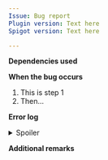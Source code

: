 ```yaml
---
Issue: Bug report
Plugin version: Text here
Spigot version: Text here

---
```

<!-- Plugin version is the version of SimpleSidebar you are using. -->
<!-- Spigot version is the version of Spigot you are using. -->

**Dependencies used**
<!-- State the plugins that SimpleSidebar depends on or uses here. -->

**When the bug occurs**
<!-- State when the bug happends here. You can list them out in steps. -->
1. This is step 1
2. Then...

**Error log**
<!-- Copy and paste the error log snippet where it marks {Text} -->
<!-- Make sure there is an empty line between the line with <summary> and ``` -->
<details>
  <summary>Spoiler</summary>
  
  ```
  Text here
  ```
</details>

**Additional remarks**
<!-- Keep empty unless you have something else to say that is important -->

<!-- Comments will only be shown during editting. Make sure any of your information here is not commented (Grayed out) -->
